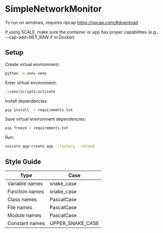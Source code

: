 # SimpleNetworkMonitor

To run on windows, requires npcap https://npcap.com/#download

If using SCALE, make sure the container or app has proper capabilities (e.g., --cap-add=NET_RAW if in Docker)

## Setup

Create virtual environment:

```bash
python -m venv venv
```

Enter virtual environment:

```bash
.\venv\Scripts\activate
```

Install dependencies:

```bash
pip install -r requirements.txt
```

Save virtual environment dependencies:

```bash
pip freeze > requirements.txt
```

Run:

```bash
uvicorn app:create_app --factory --reload
```

## Style Guide

| Type           | Case             |
| -------------- | ---------------- |
| Variable names | snake_case       |
| Function names | snake_case       |
| Class names    | PascalCase       |
| File names     | PascalCase       |
| Module names   | PascalCase       |
| Constant names | UPPER_SNAKE_CASE |
